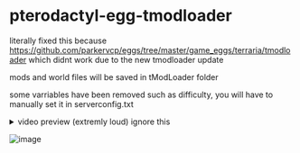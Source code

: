 # pterodactyl-egg-tmodloader

literally fixed this because https://github.com/parkervcp/eggs/tree/master/game_eggs/terraria/tmodloader which didnt work due to the new tmodloader update

mods and world files will be saved in tModLoader folder

some varriables have been removed such as difficulty, you will have to manually set it in serverconfig.txt

<details> 
  <summary>video preview (extremly loud) ignore this</summary>
https://user-images.githubusercontent.com/62479501/175778726-e92e1549-d13b-49cf-96e0-f8190948bf71.mp4
</details> 

![image](https://user-images.githubusercontent.com/62479501/175777959-5c303be5-a032-41cb-9dcd-e7e2b31f2906.png)
